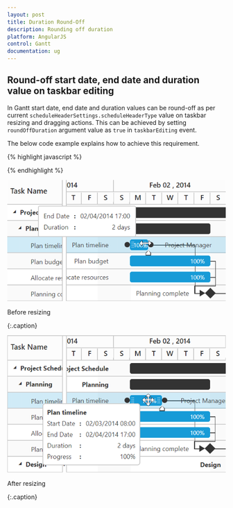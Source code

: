 ```yaml
---
layout: post
title: Duration Round-Off
description: Rounding off duration
platform: AngularJS
control: Gantt
documentation: ug
---
```


## Round-off start date, end date and duration value on taskbar editing
In Gantt start date, end date and duration values can be round-off as per current `scheduleHeaderSettings.scheduleHeaderType` value on taskbar resizing and dragging actions. This can be achieved by setting `roundOffDuration` argument value as `true` in `taskbarEditing` event.

The below code example explains how to achieve this requirement. 

{% highlight javascript %}

<body ng-controller="GanttCtrl">
   <!--Add  Gantt control here-->    
   <div id="GanttContainer" ej-gantt
      //...
      e-taskbarEditing="taskbarEditing"
      >
   </div>
   <script>
    angular.module('listCtrl', ['ejangular'])
        .controller('GanttCtrl', function($scope) {
            //...
			$scope.taskbarEditing = function (args) {
			args.roundOffDuration= true;
			}
        });
    </script>
</body>

{% endhighlight %}

![](Duration-Round-Off_images/OnResizing_img1.png)

Before resizing

{:.caption}

![](Duration-Round-Off_images/AfterResizing_img2.png)

After resizing

{:.caption} 